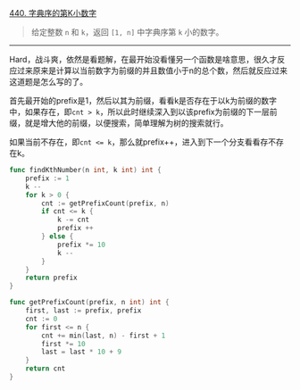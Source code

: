[440. 字典序的第K小数字](https://leetcode.cn/problems/k-th-smallest-in-lexicographical-order/)

> 给定整数 `n` 和 `k`，返回 `[1, n]` 中字典序第 `k` 小的数字。

---

Hard，战斗爽，依然是看题解，在最开始没看懂另一个函数是啥意思，很久才反应过来原来是计算以当前数字为前缀的并且数值小于n的总个数，然后就反应过来这道题是怎么写的了。

首先最开始的prefix是1，然后以其为前缀，看看k是否存在于以k为前缀的数字中，如果存在，即`cnt > k`，所以此时继续深入到以该prefix为前缀的下一层前缀，就是增大他的前缀，以便搜索，简单理解为树的搜索就行。

如果当前不存在，即`cnt <= k`，那么就prefix++，进入到下一个分支看看存不存在k。

```go
func findKthNumber(n int, k int) int {
    prefix := 1
    k --
    for k > 0 {
        cnt := getPrefixCount(prefix, n)
        if cnt <= k {
            k -= cnt
            prefix ++
        } else {
            prefix *= 10
            k --
        }
    }
    return prefix
}

func getPrefixCount(prefix, n int) int {
    first, last := prefix, prefix
    cnt := 0
    for first <= n {
        cnt += min(last, n) - first + 1
        first *= 10
        last = last * 10 + 9
    }
    return cnt
}
```

